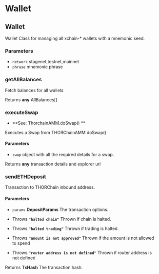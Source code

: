 # Wallet

<!-- Generated by documentation.js. Update this documentation by updating the source code. -->

## Wallet

Wallet Class for managing all xchain-\* wallets with a mnemonic seed.

### Parameters

-   `network`  stagenet,testnet,mainnet
-   `phrase`  mnemonic phrase

### getAllBalances

Fetch balances for all wallets

Returns **any** AllBalances\[]

### executeSwap

-   **See: ThorchainAMM.doSwap()
    **

Executes a Swap from THORChainAMM.doSwap()

#### Parameters

-   `swap`  object with all the required details for a swap.

Returns **any** transaction details and explorer url

### sendETHDeposit

Transaction to THORChain inbound address.

#### Parameters

-   `params` **DepositParams** The transaction options.


-   Throws **`"halted chain"`** Thrown if chain is halted.
-   Throws **`"halted trading"`** Thrown if trading is halted.
-   Throws **`"amount is not approved"`** Thrown if the amount is not allowed to spend
-   Throws **`"router address is not defined"`** Thrown if router address is not defined

Returns **TxHash** The transaction hash.

